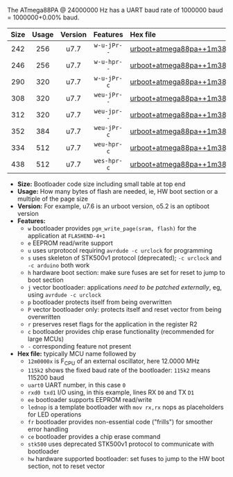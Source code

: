 The ATmega88PA @ 24000000 Hz has a UART baud rate of 1000000 baud = 1000000+0.00% baud.

|Size|Usage|Version|Features|Hex file|
|:-:|:-:|:-:|:-:|:--|
|242|256|u7.7|`w-u-jPr--`|[urboot+atmega88pa++1m3824x+++57k6_uart0_rxd0_txd1_lednop.hex](https://raw.githubusercontent.com/stefanrueger/urboot.hex/main/mcus/atmega88pa/external_oscillator/fcpu++1m3824_Hz/br+++57k6_bps/urboot+atmega88pa++1m3824x+++57k6_uart0_rxd0_txd1_lednop.hex)|
|246|256|u7.7|`w-u-hpr--`|[urboot+atmega88pa++1m3824x+++57k6_uart0_rxd0_txd1_lednop_fr_hw.hex](https://raw.githubusercontent.com/stefanrueger/urboot.hex/main/mcus/atmega88pa/external_oscillator/fcpu++1m3824_Hz/br+++57k6_bps/urboot+atmega88pa++1m3824x+++57k6_uart0_rxd0_txd1_lednop_fr_hw.hex)|
|290|320|u7.7|`w-u-jPr-c`|[urboot+atmega88pa++1m3824x+++57k6_uart0_rxd0_txd1_lednop_fr_ce.hex](https://raw.githubusercontent.com/stefanrueger/urboot.hex/main/mcus/atmega88pa/external_oscillator/fcpu++1m3824_Hz/br+++57k6_bps/urboot+atmega88pa++1m3824x+++57k6_uart0_rxd0_txd1_lednop_fr_ce.hex)|
|308|320|u7.7|`weu-jPr--`|[urboot+atmega88pa++1m3824x+++57k6_uart0_rxd0_txd1_ee_lednop.hex](https://raw.githubusercontent.com/stefanrueger/urboot.hex/main/mcus/atmega88pa/external_oscillator/fcpu++1m3824_Hz/br+++57k6_bps/urboot+atmega88pa++1m3824x+++57k6_uart0_rxd0_txd1_ee_lednop.hex)|
|312|320|u7.7|`weu-jpr--`|[urboot+atmega88pa++1m3824x+++57k6_uart0_rxd0_txd1_ee_lednop_fr.hex](https://raw.githubusercontent.com/stefanrueger/urboot.hex/main/mcus/atmega88pa/external_oscillator/fcpu++1m3824_Hz/br+++57k6_bps/urboot+atmega88pa++1m3824x+++57k6_uart0_rxd0_txd1_ee_lednop_fr.hex)|
|352|384|u7.7|`weu-jPr-c`|[urboot+atmega88pa++1m3824x+++57k6_uart0_rxd0_txd1_ee_lednop_fr_ce.hex](https://raw.githubusercontent.com/stefanrueger/urboot.hex/main/mcus/atmega88pa/external_oscillator/fcpu++1m3824_Hz/br+++57k6_bps/urboot+atmega88pa++1m3824x+++57k6_uart0_rxd0_txd1_ee_lednop_fr_ce.hex)|
|334|512|u7.7|`weu-hpr-c`|[urboot+atmega88pa++1m3824x+++57k6_uart0_rxd0_txd1_ee_lednop_fr_ce_hw.hex](https://raw.githubusercontent.com/stefanrueger/urboot.hex/main/mcus/atmega88pa/external_oscillator/fcpu++1m3824_Hz/br+++57k6_bps/urboot+atmega88pa++1m3824x+++57k6_uart0_rxd0_txd1_ee_lednop_fr_ce_hw.hex)|
|438|512|u7.7|`wes-hpr-c`|[urboot+atmega88pa++1m3824x+++57k6_uart0_rxd0_txd1_ee_lednop_fr_ce_stk500_hw.hex](https://raw.githubusercontent.com/stefanrueger/urboot.hex/main/mcus/atmega88pa/external_oscillator/fcpu++1m3824_Hz/br+++57k6_bps/urboot+atmega88pa++1m3824x+++57k6_uart0_rxd0_txd1_ee_lednop_fr_ce_stk500_hw.hex)|

- **Size:** Bootloader code size including small table at top end
- **Usage:** How many bytes of flash are needed, ie, HW boot section or a multiple of the page size
- **Version:** For example, u7.6 is an urboot version, o5.2 is an optiboot version
- **Features:**
  + `w` bootloader provides `pgm_write_page(sram, flash)` for the application at `FLASHEND-4+1`
  + `e` EEPROM read/write support
  + `u` uses urprotocol requiring `avrdude -c urclock` for programming
  + `s` uses skeleton of STK500v1 protocol (deprecated); `-c urclock` and `-c arduino` both work
  + `h` hardware boot section: make sure fuses are set for reset to jump to boot section
  + `j` vector bootloader: applications *need to be patched externally*, eg, using `avrdude -c urclock`
  + `p` bootloader protects itself from being overwritten
  + `P` vector bootloader only: protects itself and reset vector from being overwritten
  + `r` preserves reset flags for the application in the register R2
  + `c` bootloader provides chip erase functionality (recommended for large MCUs)
  + `-` corresponding feature not present
- **Hex file:** typically MCU name followed by
  + `12m0000x` is F<sub>CPU</sub> of an external oscillator, here 12.0000 MHz
  + `115k2` shows the fixed baud rate of the bootloader: `115k2` means 115200 baud
  + `uart0` UART number, in this case `0`
  + `rxd0 txd1` I/O using, in this example, lines RX `D0` and TX `D1`
  + `ee` bootloader supports EEPROM read/write
  + `lednop` is a template bootloader with `mov rx,rx` nops as placeholders for LED operations
  + `fr` bootloader provides non-essential code ("frills") for smoother error handling
  + `ce` bootloader provides a chip erase command
  + `stk500` uses deprecated STK500v1 protocol to communicate with bootloader
  + `hw` hardware supported bootloader: set fuses to jump to the HW boot section, not to reset vector
